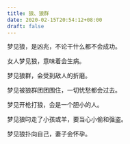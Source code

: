 ```yaml
---
title: 狼、狼群
date: 2020-02-15T20:54:12+08:00
draft: false
---
```


梦见狼，是凶兆，不论干什么都不会成功。<br>


女人梦见狼，意味着会生病。<br>


梦见狼群，会受到敌人的折磨。<br>


梦见被狼群团团围住，一切忧愁都会过去。<br>


梦见开枪打狼，会是一个胆小的人。<br>


梦见狼叼走了小孩或羊，要当心小偷和强盗。<br>


梦见狼扑向自己，妻子会怀孕。<br>

